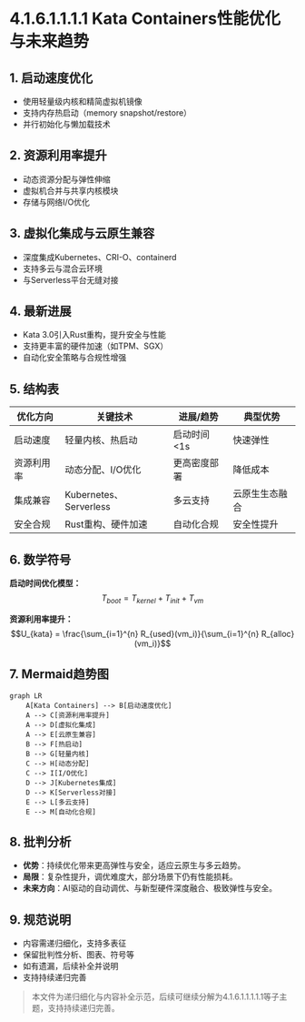 # 4.1.6.1.1.1.1 Kata Containers性能优化与未来趋势

## 1. 启动速度优化

- 使用轻量级内核和精简虚拟机镜像
- 支持内存热启动（memory snapshot/restore）
- 并行初始化与懒加载技术

## 2. 资源利用率提升

- 动态资源分配与弹性伸缩
- 虚拟机合并与共享内核模块
- 存储与网络I/O优化

## 3. 虚拟化集成与云原生兼容

- 深度集成Kubernetes、CRI-O、containerd
- 支持多云与混合云环境
- 与Serverless平台无缝对接

## 4. 最新进展

- Kata 3.0引入Rust重构，提升安全与性能
- 支持更丰富的硬件加速（如TPM、SGX）
- 自动化安全策略与合规性增强

## 5. 结构表

| 优化方向   | 关键技术           | 进展/趋势         | 典型优势         |
|------------|--------------------|-------------------|------------------|
| 启动速度   | 轻量内核、热启动   | 启动时间<1s       | 快速弹性         |
| 资源利用率 | 动态分配、I/O优化  | 更高密度部署       | 降低成本         |
| 集成兼容   | Kubernetes、Serverless | 多云支持      | 云原生生态融合   |
| 安全合规   | Rust重构、硬件加速 | 自动化合规        | 安全性提升       |

## 6. 数学符号

**启动时间优化模型：**
$$T_{boot} = T_{kernel} + T_{init} + T_{vm}$$

**资源利用率提升：**
$$U_{kata} = \frac{\sum_{i=1}^{n} R_{used}(vm_i)}{\sum_{i=1}^{n} R_{alloc}(vm_i)}$$

## 7. Mermaid趋势图

```mermaid
graph LR
    A[Kata Containers] --> B[启动速度优化]
    A --> C[资源利用率提升]
    A --> D[虚拟化集成]
    A --> E[云原生兼容]
    B --> F[热启动]
    B --> G[轻量内核]
    C --> H[动态分配]
    C --> I[I/O优化]
    D --> J[Kubernetes集成]
    D --> K[Serverless对接]
    E --> L[多云支持]
    E --> M[自动化合规]
```

## 8. 批判分析

- **优势**：持续优化带来更高弹性与安全，适应云原生与多云趋势。
- **局限**：复杂性提升，调优难度大，部分场景下仍有性能损耗。
- **未来方向**：AI驱动的自动调优、与新型硬件深度融合、极致弹性与安全。

## 9. 规范说明

- 内容需递归细化，支持多表征
- 保留批判性分析、图表、符号等
- 如有遗漏，后续补全并说明
- 支持持续递归完善

> 本文件为递归细化与内容补全示范，后续可继续分解为4.1.6.1.1.1.1.1等子主题，支持持续递归完善。
